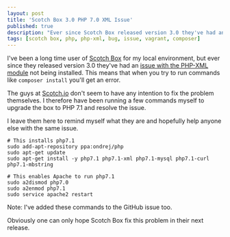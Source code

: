 ```yaml
---
layout: post
title: 'Scotch Box 3.0 PHP 7.0 XML Issue'
published: true
description: "Ever since Scotch Box released version 3.0 they've had an issue with the PHP-XML module not being installed on the Vagrant box."
tags: [scotch box, php, php-xml, bug, issue, vagrant, composer]
---
```

I've been a long time user of [Scotch Box](https://box.scotch.io/) for my local environment, but ever since they released version 3.0 they've had an [issue with the PHP-XML module](https://github.com/scotch-io/scotch-box) not being installed. This means that when you try to run commands like `composer install` you'll get an error.

The guys at [Scotch.io](https://scotch.io) don't seem to have any intention to fix the problem themselves. I therefore have been running a few commands myself to upgrade the box to PHP 7.1 and resolve the issue.

I leave them here to remind myself what they are and hopefully help anyone else with the same issue.

```shell
# This installs php7.1
sudo add-apt-repository ppa:ondrej/php
sudo apt-get update
sudo apt-get install -y php7.1 php7.1-xml php7.1-mysql php7.1-curl php7.1-mbstring

# This enables Apache to run php7.1
sudo a2dismod php7.0
sudo a2enmod php7.1
sudo service apache2 restart
```

Note: I've added these commands to the GitHub issue too.

Obviously one can only hope Scotch Box fix this problem in their next release.
